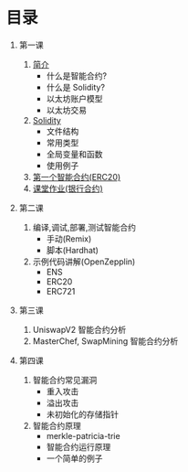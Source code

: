 # 目录

1.  第一课

    1. [简介](./courses/1.md#简介)
       - 什么是智能合约?
       - 什么是 Solidity?
       - 以太坊账户模型
       - 以太坊交易
    1. [Solidity](./courses/1.md#Solidity)
       - 文件结构
       - 常用类型
       - 全局变量和函数
       - 使用例子
    1. [第一个智能合约(ERC20)](./courses/1.md#第一个智能合约)
    1. [课堂作业(银行合约)](./courses/1.md#课堂作业)

1.  第二课

    1. 编译,调试,部署,测试智能合约
       - 手动(Remix)
       - 脚本(Hardhat)
    1. 示例代码讲解(OpenZepplin)
       - ENS
       - ERC20
       - ERC721

1.  第三课

    1. UniswapV2 智能合约分析
    1. MasterChef, SwapMining 智能合约分析

1.  第四课

    1. 智能合约常见漏洞
       - 重入攻击
       - 溢出攻击
       - 未初始化的存储指针
    1. 智能合约原理
       - merkle-patricia-trie
       - 智能合约运行原理
       - 一个简单的例子

